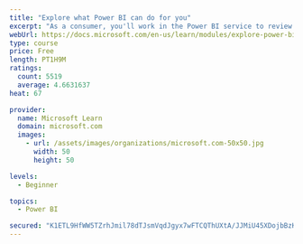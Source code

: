 ```yaml
---
title: "Explore what Power BI can do for you"
excerpt: "As a consumer, you'll work in the Power BI service to review and interact with content that has been shared with you. This module provides the foundational information that you need to work effectively in the Power BI service."
webUrl: https://docs.microsoft.com/en-us/learn/modules/explore-power-bi-service/
type: course
price: Free
length: PT1H9M
ratings:
  count: 5519
  average: 4.6631637
heat: 67

provider:
  name: Microsoft Learn
  domain: microsoft.com
  images:
    - url: /assets/images/organizations/microsoft.com-50x50.jpg
      width: 50
      height: 50

levels:
  - Beginner

topics:
  - Power BI

secured: "K1ETL9HfWW5TZrhJmil78dTJsmVqdJgyx7wFTCQThUXtA/JJMiU45XDojbBzKdWmFORE32dwTdzO43sTRdyGWv9g8ZLlQcuvc8ltvS3RIvJbFNJlx231ss8AaGZIQfULtGbN+Z7/8ig44H+LiN+RUMZnlLJxC8XYE9MBvnRUf6j5nDPMeaFQCvrq9PT04aNtcXkOQFTis0cJ+CdAz2RksbOwZDXUTqmPI2IKGEBn3sN0dwkJ9/i0HLdq3mvjHUzVmrWJZ1Ncpapyvm+B66q8PpbHMgH6Kv2DnSIMAkGUrx/EBjv2GMUUiRYNxsZahEsZOJFQuq6q8g2Q5+suqAC89Q9qCv0ZnmaCNJOgiK0Cw6n17PCDYqG3fYx6FIin8jNeDR9RzO8Ul3HEhUA5uExG/g==;xIeKqRDhJCR3wtM617zPkg=="
---
```



